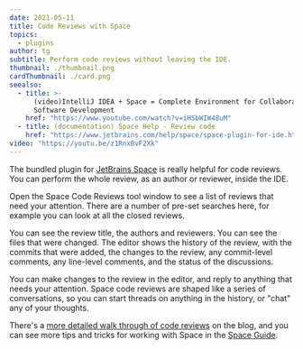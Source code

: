 ```yaml
---
date: 2021-05-11
title: Code Reviews with Space
topics:
  - plugins
author: tg
subtitle: Perform code reviews without leaving the IDE.
thumbnail: ./thumbnail.png
cardThumbnail: ./card.png
seealso:
  - title: >-
      (video)IntelliJ IDEA + Space = Complete Environment for Collaborative
      Software Development
    href: "https://www.youtube.com/watch?v=iHSbWIW48uM"
  - title: (documentation) Space Help - Review code
    href: "https://www.jetbrains.com/help/space/space-plugin-for-ide.html#review-code"
video: "https://youtu.be/z1RnxBvF2Xk"
---
```


The bundled plugin for [JetBrains Space](https://www.jetbrains.com/space/) is really helpful for code reviews. You can perform the whole review, as an author or reviewer, inside the IDE.

Open the Space Code Reviews tool window to see a list of reviews that need your attention. There are a number of pre-set searches here, for example you can look at all the closed reviews.

You can see the review title, the authors and reviewers. You can see the files that were changed. The editor shows the history of the review, with the commits that were added, the changes to the review, any commit-level comments, any line-level comments, and the status of the discussions.

You can make changes to the review in the editor, and reply to anything that needs your attention. Space code reviews are shaped like a series of conversations, so you can start threads on anything in the history, or "chat" any of your thoughts.

There's a [more detailed walk through of code reviews](https://blog.jetbrains.com/space/2021/04/07/space-code-reviews-in-intellij-idea-2021-1/) on the blog, and you can see more tips and tricks for working with Space in the [Space Guide](https://www.jetbrains.com/space/guide/).
